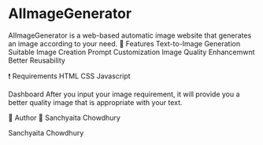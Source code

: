 # AIImageGenerator
AIImageGenerator is a web-based automatic image website that generates an image according to your need.
📝 Features
Text-to-Image Generation
Suitable Image Creation
Prompt Customization
Image Quality Enhancemwnt
Better Reusability

❗ Requirements
HTML
CSS
Javascript

Dashboard
After you input your image requirement, it will provide you a better quality image that is appropriate with your text.

📝 Author
👤 Sanchyaita Chowdhury

Sanchyaita Chowdhury

